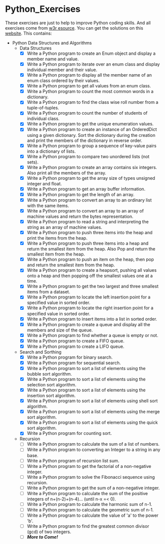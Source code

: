 # Python_Exercises
These exercises are just to help to improve Python coding skills. And all exercises come from [w3r esource](https://www.w3resource.com/python-exercises/). You can get the solutions on this [website](https://www.w3resource.com/python-exercises/).
This contains:
- Python Data Structures and Algorithms
    - Data Structures
        - [x] Write a Python program to create an Enum object and display a member name and value.
        - [x] Write a Python program to iterate over an enum class and display individual member and their value.
        - [x] Write a Python program to display all the member name of an enum class ordered by their values.
        - [x] Write a Python program to get all values from an enum class.
        - [x] Write a Python program to count the most common words in a dictionary.
        - [x] Write a Python program to find the class wise roll number from a tuple-of-tuples.
        - [x] Write a Python program to count the number of students of individual class.
        - [x] Write a Python program to get the unique enumeration values.
        - [x] Write a Python program to create an instance of an OrderedDict using a given dictionary. Sort the dictionary during the creation and print the members of the dictionary in reverse order.
        - [x] Write a Python program to group a sequence of key-value pairs into a dictionary of lists.
        - [x] Write a Python program to compare two unordered lists (not sets).
        - [x] Write a Python program to create an array contains six integers. Also print all the members of the array.
        - [x] Write a Python program to get the array size of types unsigned integer and float.
        - [x] Write a Python program to get an array buffer information.
        - [x] Write a Python program to get the length of an array.
        - [x] Write a Python program to convert an array to an ordinary list with the same items.
        - [x] Write a Python program to convert an array to an array of machine values and return the bytes representation.
        - [x] Write a Python program to read a string and interpreting the string as an array of machine values.
        - [x] Write a Python program to push three items into the heap and print the items from the heap.
        - [x] Write a Python program to push three items into a heap and return the smallest item from the heap. Also Pop and return the smallest item from the heap.
        - [x] Write a Python program to push an item on the heap, then pop and return the smallest item from the heap.
        - [x] Write a Python program to create a heapsort, pushing all values onto a heap and then popping off the smallest values one at a time.
        - [x] Write a Python program to get the two largest and three smallest items from a dataset.
        - [x] Write a Python program to locate the left insertion point for a specified value in sorted order.
        - [x] Write a Python program to locate the right insertion point for a specified value in sorted order.
        - [x] Write a Python program to insert items into a list in sorted order.
        - [x] Write a Python program to create a queue and display all the members and size of the queue. 
        - [x] Write a Python program to find whether a queue is empty or not.
        - [x] Write a Python program to create a FIFO queue.
        - [x] Write a Python program to create a LIFO queue.
    - Search and Sorthing
        - [x] Write a Python program for binary search.
        - [x] Write a Python program for sequential search.
        - [x] Write a Python program to sort a list of elements using the bubble sort algorithm.
        - [x] Write a Python program to sort a list of elements using the selection sort algorithm.
        - [x] Write a Python program to sort a list of elements using the insertion sort algorithm.
        - [x] Write a Python program to sort a list of elements using shell sort algorithm.
        - [x] Write a Python program to sort a list of elements using the merge sort algorithm.
        - [x] Write a Python program to sort a list of elements using the quick sort algorithm.
        - [x] Write a Python program for counting sort.
    - Recursion
        - [ ] Write a Python program to calculate the sum of a list of numbers.
        - [ ] Write a Python program to converting an Integer to a string in any base.
        - [ ] Write a Python program of recursion list sum. 
        - [ ] Write a Python program to get the factorial of a non-negative integer.
        - [ ] Write a Python program to solve the Fibonacci sequence using recursion.
        - [ ] Write a Python program to get the sum of a non-negative integer.
        - [ ] Write a Python program to calculate the sum of the positive integers of n+(n-2)+(n-4)... (until n-x =< 0).
        - [ ] Write a Python program to calculate the harmonic sum of n-1.
        - [ ] Write a Python program to calculate the geometric sum of n-1.
        - [ ] Write a Python program to calculate the value of 'a' to the power 'b'.
        - [ ] Write a Python program to find  the greatest common divisor (gcd) of two integers.
        - [ ] **_More to Come!_**
